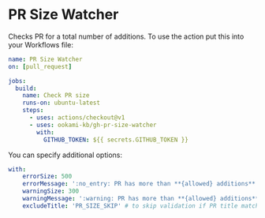 # PR Size Watcher

Checks PR for a total number of additions. To use the action put this into your Workflows file:

```yaml
name: PR Size Watcher
on: [pull_request]

jobs:
  build:
    name: Check PR size
    runs-on: ubuntu-latest
    steps:
      - uses: actions/checkout@v1
      - uses: ookami-kb/gh-pr-size-watcher
        with:
          GITHUB_TOKEN: ${{ secrets.GITHUB_TOKEN }}
```

You can specify additional options:

```yaml
with:
    errorSize: 500
    errorMessage: ':no_entry: PR has more than **{allowed} additions**. Split it into smaller PRs.'
    warningSize: 300
    warningMessage: ':warning: PR has more than **{allowed} additions**. Consider splitting it into smaller PRs.'
    excludeTitle: 'PR_SIZE_SKIP' # to skip validation if PR title matches regex
```
